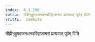 ```yaml
---
index:  6.1.186
sutra:  भीह्रीभृहुमदजनधनदरिद्राजागरां प्रत्ययात् पूर्वम् पिति
vritti:  samhita 
---
```


भीह्रीभृहुमदजनधनदरिद्राजागरां प्रत्ययात् पूर्वम् पिति

